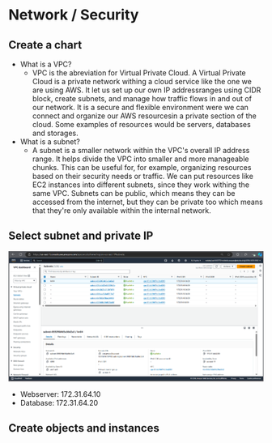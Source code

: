 # Network / Security
## Create a chart
- What is a VPC?
  - VPC is the abreviation for Virtual Private Cloud. A Virtual Private Cloud is a private network withing a cloud service like the one we are using AWS. It let us set up our own IP addressranges using CIDR block, create subnets, and manage how traffic flows in and out of our network. It is a secure and flexible environment were we can connect and organize our AWS resourcesin a private section of the cloud. Some examples of resources would be servers, databases and storages.
- What is a subnet?
  - A subnet is a smaller network within the VPC's overall IP address range. It helps divide the VPC into smaller and more manageable chunks. This can be useful for, for example, organizing resources based on their security needs or traffic. We can put resources like EC2 instances into different subnets, since they work withing the same VPC. Subnets can be public, which means they can be accessed from the internet, but they can be private too which means that they're only available within the internal network.
## Select subnet and private IP
![infophp](screenshots/KN04/Subnet.png)
- Webserver: 172.31.64.10
- Database: 172.31.64.20
## Create objects and instances
